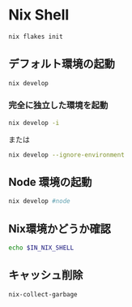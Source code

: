 # Nix Shell

```bash
nix flakes init
```

## デフォルト環境の起動

```bash
nix develop
```

### 完全に独立した環境を起動

```bash
nix develop -i
```

または

```bash
nix develop --ignore-environment
```

## Node 環境の起動

```bash
nix develop #node
```

## Nix環境かどうか確認

```bash
echo $IN_NIX_SHELL
```

## キャッシュ削除

```bash
nix-collect-garbage
```
